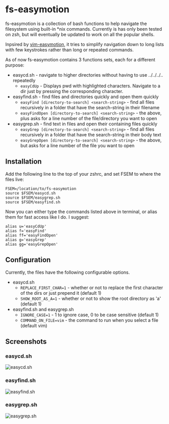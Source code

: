# fs-easymotion
fs-easymotion is a collection of bash functions to help navigate the filesystem using built-in \*nix commands.
Currently is has only been tested on zsh, but will eventually be updated to work on all the popular shells.

Inpsired by [vim-easymotion](https://github.com/Lokaltog/vim-easymotion), it tries to simplify navigation down
to long lists with few keystrokes rather than long or repeated commands.

As of now fs-easymotion contains 3 functions sets, each for a different purpose:
* easycd.sh - navigate to higher directories without having to use ../../../.. repeatedly
    * ```easyCdUp``` - Displays pwd with highlighted characters. Navigate to a dir just by pressing the corresponding character.
* easyfind.sh - find files and directories quickly and open them quickly
    * ```easyFind [directory-to-search] <search-string>``` - find all files recursively in a folder that have
    the search-string in their filename
    * ```easyFindOpen [directory-to-search] <search-string>``` - the above, plus asks for a line number
    of the file/directory you want to open
* easygrep.sh - find text in files and open their containing files quickly
    * ```easyGrep [directory-to-search] <search-string>``` - find all files recursively in a folder that have
    the search-string in their body text
    * ```easyGrepOpen [directory-to-search] <search-string>``` - the above, but asks for a line number
    of the file you want to open

## Installation

Add the following line to the top of your zshrc, and set FSEM to where the files live:
```
FSEM=/location/to/fs-easymotion
source $FSEM/easycd.sh
source $FSEM/easygrep.sh
source $FSEM/easyfind.sh
```

Now you can either type the commands listed above in terminal, or alias them for fast access like I do. I suggest:
```
alias u='easyCdUp'
alias f='easyFind'
alias ff='easyFindOpen'
alias g='easyGrep'
alias gg='easyGrepOpen'
```

## Configuration

Currently, the files have the following configurable options.

* easycd.sh
    * ```REPLACE_FIRST_CHAR=1``` - whether or not to replace the first character of the dirs or just prepend it (default 1)
    * ```SHOW_ROOT_AS_A=1``` - whether or not to show the root directory as 'a' (default 1)
* easyfind.sh and easygrep.sh
    * ```IGNORE_CASE=1``` - 1 to ignore case, 0 to be case sensitive (default 1)
    * ```COMMAND_ON_FILE=vim``` - the command to run when you select a file (default vim)

## Screenshots

### easycd.sh

![easycd.sh](https://i.imgur.com/JEBvs6x.gif)

### easyfind.sh

![easyfind.sh](https://i.imgur.com/mkH2OMV.gif)

### easygrep.sh

![easygrep.sh](https://i.imgur.com/3xbIOwo.gif)
